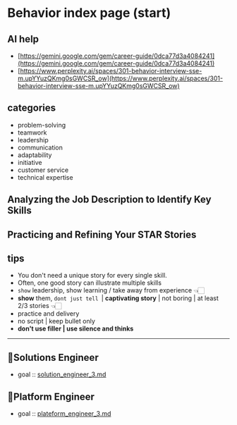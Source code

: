 # Behavior index page (start)
## AI help
- [https://gemini.google.com/gem/career-guide/0dca77d3a4084241](https://gemini.google.com/gem/career-guide/0dca77d3a4084241)
- [https://www.perplexity.ai/spaces/301-behavior-interview-sse-m.upYYuzQKmg0sGWCSR_ow](https://www.perplexity.ai/spaces/301-behavior-interview-sse-m.upYYuzQKmg0sGWCSR_ow)

## categories
- problem-solving 
- teamwork 
- leadership 
- communication 
- adaptability 
- initiative 
- customer service 
- technical expertise

## Analyzing the Job Description to Identify Key Skills

## Practicing and Refining Your STAR Stories

## tips
- You don't need a unique story for every single skill.
- Often, one good story can illustrate multiple skills 
- `show` leadership, show learning / take away from  experience 👈🏻
- **show** them, `dont just tell `| **captivating story** | not boring | at least 2/3 stories 👈🏻
- practice and delivery
- no script | keep bullet only
- **don't use filler | use silence and thinks**

---
## 🔰Solutions Engineer
- goal :: [solution_engineer_3.md](../03-resume/goal/solution_engineer_3.md)

## 🔰Platform Engineer
- goal :: [plateform_engineer_3.md](../03-resume/goal/plateform_engineer_3.md)